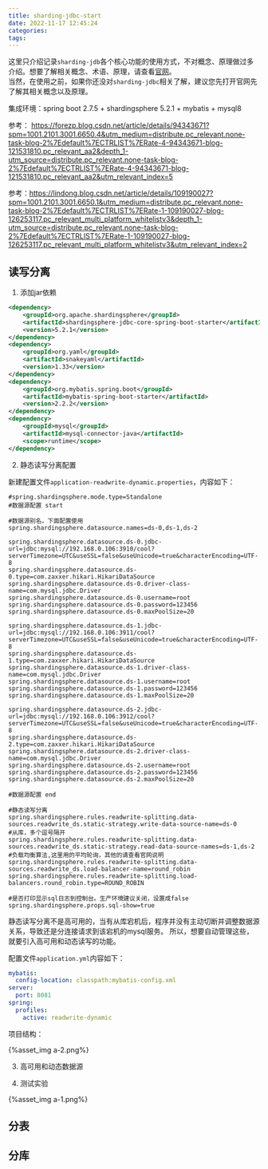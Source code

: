 ```yaml
---
title: sharding-jdbc-start
date: 2022-11-17 12:45:24
categories:
tags:
---
```


这里只介绍记录`sharding-jdb`各个核心功能的使用方式，不对概念、原理做过多介绍。想要了解相关概念、术语、原理，请查看[官网](https://shardingsphere.apache.org/index_zh.html)。    
当然，在使用之前，如果你还没对`sharding-jdbc`相关了解，建议您先打开官网先了解其相关概念以及原理。

集成环境：spring boot 2.7.5 + shardingsphere 5.2.1 + mybatis + mysql8

参考： https://forezp.blog.csdn.net/article/details/94343671?spm=1001.2101.3001.6650.4&utm_medium=distribute.pc_relevant.none-task-blog-2%7Edefault%7ECTRLIST%7ERate-4-94343671-blog-121531810.pc_relevant_aa2&depth_1-utm_source=distribute.pc_relevant.none-task-blog-2%7Edefault%7ECTRLIST%7ERate-4-94343671-blog-121531810.pc_relevant_aa2&utm_relevant_index=5

参考：https://lindong.blog.csdn.net/article/details/109190027?spm=1001.2101.3001.6650.1&utm_medium=distribute.pc_relevant.none-task-blog-2%7Edefault%7ECTRLIST%7ERate-1-109190027-blog-126253117.pc_relevant_multi_platform_whitelistv3&depth_1-utm_source=distribute.pc_relevant.none-task-blog-2%7Edefault%7ECTRLIST%7ERate-1-109190027-blog-126253117.pc_relevant_multi_platform_whitelistv3&utm_relevant_index=2

## 读写分离

1. 添加jar依赖
```xml
<dependency>
    <groupId>org.apache.shardingsphere</groupId>
    <artifactId>shardingsphere-jdbc-core-spring-boot-starter</artifactId>
    <version>5.2.1</version>
</dependency>
<dependency>
    <groupId>org.yaml</groupId>
    <artifactId>snakeyaml</artifactId>
    <version>1.33</version>
</dependency>
<dependency>
    <groupId>org.mybatis.spring.boot</groupId>
    <artifactId>mybatis-spring-boot-starter</artifactId>
    <version>2.2.2</version>
</dependency>
<dependency>
    <groupId>mysql</groupId>
    <artifactId>mysql-connector-java</artifactId>
    <scope>runtime</scope>
</dependency>
```

2. 静态读写分离配置

新建配置文件`application-readwrite-dynamic.properties`，内容如下：

```properties
#spring.shardingsphere.mode.type=Standalone
#数据源配置 start

#数据源别名，下面配置使用
spring.shardingsphere.datasource.names=ds-0,ds-1,ds-2

spring.shardingsphere.datasource.ds-0.jdbc-url=jdbc:mysql://192.168.0.106:3910/cool?serverTimezone=UTC&useSSL=false&useUnicode=true&characterEncoding=UTF-8
spring.shardingsphere.datasource.ds-0.type=com.zaxxer.hikari.HikariDataSource
spring.shardingsphere.datasource.ds-0.driver-class-name=com.mysql.jdbc.Driver
spring.shardingsphere.datasource.ds-0.username=root
spring.shardingsphere.datasource.ds-0.password=123456
spring.shardingsphere.datasource.ds-0.maxPoolSize=20

spring.shardingsphere.datasource.ds-1.jdbc-url=jdbc:mysql://192.168.0.106:3911/cool?serverTimezone=UTC&useSSL=false&useUnicode=true&characterEncoding=UTF-8
spring.shardingsphere.datasource.ds-1.type=com.zaxxer.hikari.HikariDataSource
spring.shardingsphere.datasource.ds-1.driver-class-name=com.mysql.jdbc.Driver
spring.shardingsphere.datasource.ds-1.username=root
spring.shardingsphere.datasource.ds-1.password=123456
spring.shardingsphere.datasource.ds-1.maxPoolSize=20

spring.shardingsphere.datasource.ds-2.jdbc-url=jdbc:mysql://192.168.0.106:3912/cool?serverTimezone=UTC&useSSL=false&useUnicode=true&characterEncoding=UTF-8
spring.shardingsphere.datasource.ds-2.type=com.zaxxer.hikari.HikariDataSource
spring.shardingsphere.datasource.ds-2.driver-class-name=com.mysql.jdbc.Driver
spring.shardingsphere.datasource.ds-2.username=root
spring.shardingsphere.datasource.ds-2.password=123456
spring.shardingsphere.datasource.ds-2.maxPoolSize=20

#数据源配置 end

#静态读写分离
spring.shardingsphere.rules.readwrite-splitting.data-sources.readwrite_ds.static-strategy.write-data-source-name=ds-0
#从库，多个逗号隔开
spring.shardingsphere.rules.readwrite-splitting.data-sources.readwrite_ds.static-strategy.read-data-source-names=ds-1,ds-2
#负载均衡算法,这里用的平均轮询，其他的请查看官网说明
spring.shardingsphere.rules.readwrite-splitting.data-sources.readwrite_ds.load-balancer-name=round_robin
spring.shardingsphere.rules.readwrite-splitting.load-balancers.round_robin.type=ROUND_ROBIN

#是否打印显示sql日志到控制台。生产环境建议关闭，设置成false
spring.shardingsphere.props.sql-show=true

```

静态读写分离不是高可用的，当有从库宕机后，程序并没有主动切断并调整数据源关系，导致还是分连接请求到该宕机的mysql服务。
所以，想要自动管理这些，就要引入高可用和动态读写的功能。

配置文件`application.yml`内容如下：
```yaml
mybatis:
  config-location: classpath:mybatis-config.xml
server:
  port: 8081
spring:
  profiles:
    active: readwrite-dynamic
```

项目结构：

{%asset_img a-2.png%}

3. 高可用和动态数据源

4. 测试实验

{%asset_img a-1.png%}


## 分表

## 分库
